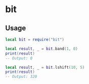 # bit

## Usage

```lua
local bit = require("bit")

local result, _ = bit.band(1, 0)
print(result)
-- Output: 0

local result, _ = bit.lshift(10, 5)
print(result)
-- Output: 320
```
